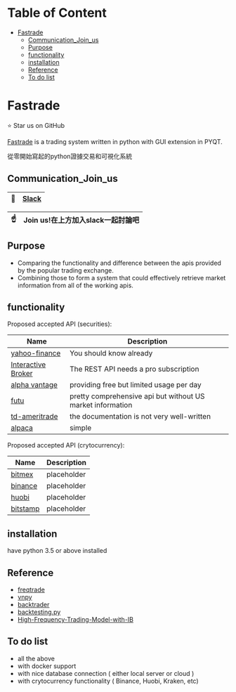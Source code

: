 Table of Content 
======================
- [Fastrade](#fastrade)
  * [Communication_Join_us](#communication-join-us)
  * [Purpose](#purpose)
  * [functionality](#functionality)
  * [installation](#installation)
  * [Reference](#reference)
  * [To do list](#to-do-list)


Fastrade         
======================

:star: Star us on GitHub 

[Fastrade](https://github.com/AronWater/fastrade/) is a trading system written in python with GUI extension in PYQT. 

從零開始寫起的python證據交易和可視化系統

## Communication_Join_us


| :memo:        |  [Slack](https://join.slack.com/t/fastrade/shared_invite/zt-eldmclmc-Jf~lo2kf~6q6eacR93n2ag)      |
|---------------|:------------------------|


| :point_up:    | Join us!在上方加入slack一起討論吧 |
|---------------|:------------------------|




## Purpose 
- Comparing the functionality and difference between the apis provided by the popular trading exchange.
- Combining those to form a system that could effectively retrieve market information from all of the working apis. 

## functionality 
Proposed accepted API (securities):


| Name | Description |
| --- | --- |
| [yahoo-finance](https://finance.yahoo.com/quotes/API,Documentation/view/v1)   |    You should know already |
| [Interactive Broker](http://interactivebrokers.github.io/tws-api/)  |   The REST API needs a pro subscription|
| [alpha vantage](https://www.alphavantage.co/)    |      providing free but limited usage per day|
| [futu](https://futunnopen.github.io/futu-api-doc/intro/intro.html)     |         pretty comprehensive api but without US market information|
|[td-ameritrade](https://developer.tdameritrade.com/apis)    | the documentation is not very well-written|
|[alpaca](https://alpaca.markets/)      |   simple|

Proposed accepted API (crytocurrency):

| Name | Description |
| --- | --- |
| [bitmex](https://www.bitmex.com/app/apiOverview)   |  placeholder   |
| [binance](https://binance-docs.github.io/apidocs/spot/en/#change-log/)  |   placeholder|
| [huobi](https://huobiapi.github.io/docs/spot/v1/en/#change-log)    |     placeholder|
| [bitstamp](https://www.bitstamp.net/api/)     |    placeholder|


## installation
have python 3.5 or above installed


## Reference
* [freqtrade](https://github.com/freqtrade/freqtrade) 
* [vnpy](https://github.com/vnpy/vnpy)
* [backtrader](https://github.com/mementum/backtrader)
* [backtesting.py](https://github.com/kernc/backtesting.py)
* [High-Frequency-Trading-Model-with-IB](https://github.com/jamesmawm/High-Frequency-Trading-Model-with-IB)

## To do list
* all the above
* with docker support 
* with nice database connection ( either local server or cloud )
* with crytocurrency functionality ( Binance, Huobi, Kraken, etc)


